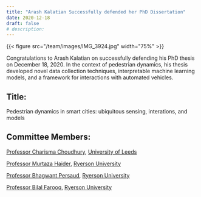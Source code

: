```yaml
---
title: "Arash Kalatian Successfully defended her PhD Dissertation"
date: 2020-12-18
draft: false
# description:
---
```

{{< figure src="/team/images/IMG_3924.jpg" width="75%" >}}


<!--more-->

Congratulations to Arash Kalatian on successfully defending his PhD thesis on December 18, 2020. In the context of pedestrian dynamics, his thesis developed novel data collection techniques, interpretable machine learning models, and a framework for interactions with automated vehicles. 


## Title: 

Pedestrian dynamics in smart cities: ubiquitous sensing, interations, and models

## Committee Members:
  [Professor Charisma Choudhury](https://environment.leeds.ac.uk/transport/staff/924/dr-charisma-choudhury), [University of Leeds](https://www.leeds.ac.uk/)
  
  [Professor Murtaza Haider](https://www.ryerson.ca/tedrogersschool/business-management/majors/real-estate-management/faculty/murtaza-haider/), [Ryerson University](https://www.ryerson.ca/)
    
  [Professor Bhagwant Persaud](https://www.ryerson.ca/civil/people/faculty/bhagwant-persaud/), [Ryerson University](https://www.ryerson.ca/)
    
  [Professor Bilal Farooq](https://www.ryerson.ca/civil/people/faculty/bilal-farooq/), [Ryerson University](https://www.ryerson.ca/)

